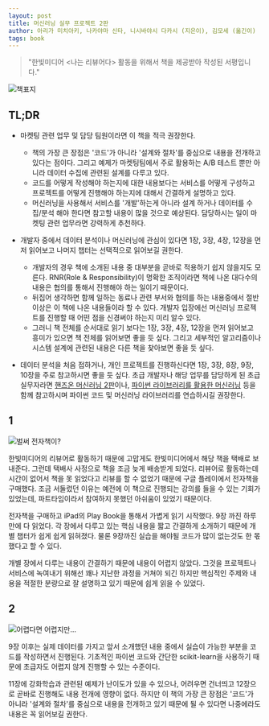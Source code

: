 ```yaml
---
layout: post
title: 머신러닝 실무 프로젝트 2판
author: 아리가 미치아키, 나카야마 신타, 니시바야시 다카시 (지은이), 김모세 (옮긴이)
tags: book
---
```


> "한빛미디어 <나는 리뷰어다> 활동을 위해서 책을 제공받아 작성된 서평입니다."

![책표지]({{site.baseurl}}/images/20220420/01.jpg)

## TL;DR

- 마켓팅 관련 업무 및 담당 팀원이라면 이 책을 적극 권장한다.

  - 책의 가장 큰 장점은 '코드'가 아니라 '설계와 절차'를 중심으로 내용을 전개하고 있다는 점이다. 그리고 예제가 마켓팅팀에서 주로 활용하는 A/B 테스트 뿐만 아니라 데이터 수집에 관련된 설계를 다루고 있다.
  - 코드를 어떻게 작성해야 하는지에 대한 내용보다는 서비스를 어떻게 구성하고 프로젝트를 어떻게 진행해야 하는지에 대해서 간결하게 설명하고 있다.
  - 머신러닝을 사용해서 서비스를 '개발'하는게 아니라 설계 하거나 데이터를 수집/분석 해야 한다면 참고할 내용이 많을 것으로 예상된다. 담당하시는 일이 마켓팅 관련 업무라면 강력하게 추천하다.

- 개발자 중에서 데이터 분석이나 머신러닝에 관심이 있다면 1장, 3장, 4장, 12장을 먼저 읽어보고 나머지 챕터는 선택적으로 읽어보길 권한다.

  - 개발자의 경우 책에 소개된 내용 중 대부분을 곧바로 적용하기 쉽지 않을지도 모른다. RNR(Role & Responsibility)이 명확한 조직이라면 책에 나온 대다수의 내용은 협의를 통해서 진행해야 하는 일이기 때문이다.
  - 뒤집어 생각하면 함께 일하는 동료나 관련 부서와 협의를 하는 내용중에서 절반 이상은 이 책에 나온 내용들이라 할 수 있다. 개발자 입장에선 머신러닝 프로젝트를 진행할 때 어떤 점을 신경써야 하는지 미리 알수 있다.
  - 그러니 책 전체를 순서대로 읽기 보다는 1장, 3장, 4장, 12장을 먼저 읽어보고 흥미가 있으면 책 전체를 읽어보면 좋을 듯 싶다. 그리고 세부적인 알고리즘이나 시스템 설계에 관련된 내용은 다른 책을 찾아보면 좋을 듯 싶다.

- 데이터 분석을 처음 접하거나, 개인 프로젝트를 진행하신다면 1장, 3장, 8장, 9장, 10장을 주로 참고하시면 좋을 듯 싶다. 초급 개발자나 해당 업무를 담당하게 된 초급 실무자라면 [핸즈온 머신러닝 2판](https://www.aladin.co.kr/shop/wproduct.aspx?ItemId=237677114)이나, [파이썬 라이브러리를 활용한 머신러닝](https://www.aladin.co.kr/shop/wproduct.aspx?ItemId=289735220) 등을 함께 참고하시며 파이썬 코드 및 머신러닝 라이브러리를 연습하시길 권장한다.

## 1

![벌써 전자책이?]({{site.baseurl}}/images/20220420/03.png)

한빛미디어의 리뷰어로 활동하기 때문에 고맙게도 한빛미디어에서 해당 책을 택배로 보내준다. 그런데 택배사 사정으로 책을 조금 늦게 배송받게 되었다. 리뷰어로 활동하는데 시간이 없어서 책을 못 읽었다고 리뷰를 할 수 없었기 때문에 구글 플레이에서 전자책을 구매했다. 조금 서둘렀던 이유는 예전에 이 책으로 진행되는 강의를 들을 수 있는 기회가 있었는데, 파트타임이라서 참여하지 못했던 아쉬움이 있었기 때문이다.

전자책을 구매하고 iPad의 Play Book을 통해서 가볍게 읽기 시작했다. 9장 까진 하루만에 다 읽었다. 각 장에서 다루고 있는 핵심 내용을 짧고 간결하게 소개하기 때문에 개별 챕터가 쉽게 쉽게 읽혀졌다. 물론 9장까진 실습을 해야될 코드가 많이 없는것도 한 몫 했다고 할 수 있다.

개별 장에서 다루는 내용이 간결하기 때문에 내용이 어렵지 않았다. 그것을 프로젝트나 서비스에 녹여내기 위해선 꽤나 지난한 과정을 거쳐야 되긴 하지만 핵심적인 주제와 내용을 적절한 분량으로 잘 설명하고 있기 때문에 쉽게 읽을 수 있었다.

## 2

![어렵다면 어렵지만...]({{site.baseurl}}/images/20220420/02.jpg)

9장 이후는 실제 데이터를 가지고 앞서 소개했던 내용 중에서 실습이 가능한 부분을 코드를 작성하면서 진행된다. 기초적인 파이썬 코드와 간단한 scikit-learn을 사용하기 때문에 초급자도 어렵지 않게 진행할 수 있는 수준이다.

11장에 강화학습과 관련된 예제가 난이도가 있을 수 있으나, 어려우면 건너띄고 12장으로 곧바로 진행해도 내용 전개에 영향이 없다. 하지만 이 책의 가장 큰 장점은 '코드'가 아니라 '설계와 절차'를 중심으로 내용을 전개하고 있기 때문에 될 수 있다면 나중에라도 내용은 꼭 읽어보길 권한다.

